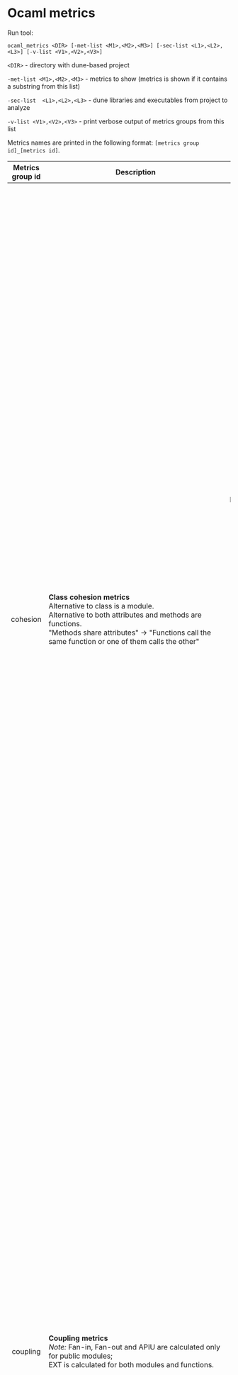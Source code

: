 # Ocaml metrics

Run tool:

    ocaml_metrics <DIR> [-met-list <M1>,<M2>,<M3>] [-sec-list <L1>,<L2>,<L3>] [-v-list <V1>,<V2>,<V3>]

`<DIR>` - directory with dune-based project

`-met-list <M1>,<M2>,<M3>` - metrics to show (metrics is shown if it contains a substring from this list)

`-sec-list  <L1>,<L2>,<L3>` - dune libraries and executables from project to analyze

`-v-list <V1>,<V2>,<V3>` - print verbose output of metrics groups from this list

Metrics names are printed in the following format: `[metrics group id]_[metrics id]`.

<table align="center">
    <thead>
        <tr>
            <th>Metrics group id</th>
            <th width="30%">Description</th>
            <th>Metrics id</th>
            <th width="50%">Description</th>
        </tr>
    </thead>
    <tbody>
        <tr>
            <td rowspan=5 align="center" >cohesion</td>
            <td rowspan=5 align="left">
                <b align="center">Class cohesion metrics</b><br />
                Alternative to class is a module.<br />
                Alternative to both attributes and methods are functions.<br />
                "Methods share attributes" -> "Functions call the same function or one of them calls the other"
            </td>
            <td align="center">LCOM1</td>
            <td  align="left" ><i>Original definition:</i> Number of pairs of methods that do not share attributes</td>
        </tr>
        <tr>
            <td  align="center">LCOM2</td>
            <td><i>Original definition:</i><br />
                P = Number of pairs of methods that do not share attributes<br />
                Q = Number of pairs of methods that share attributes<br />
                LCOM2 = max(P - Q, 0)</td>
        </tr>
        <tr>
            <td  align="center">LCOM34</td>
            <td>LCOM3 = Number of disjoint components in the graph that represents each method as a
                node and the sharing of at least one attribute as an edge <br />
                LCOM4 = Similar to LCOM3 and additional edges are used to represent method invocations <br />
                <i>In our interpretation LCOM3 and LCOM4 give the same values.</i>
            </td>
        </tr>
        <tr>
            <td  align="center">LCOM5</td>
            <td>
                <i>Original definition:</i>
                <img src="https://render.githubusercontent.com/render/math?math=\frac{a-kl}{l-kl}">, where
                <img src="https://render.githubusercontent.com/render/math?math=l">
                is the number of attributes,
                <img src="https://render.githubusercontent.com/render/math?math=k">
                is the number of methods, and
                <img src="https://render.githubusercontent.com/render/math?math=a">
                is the summation of the number of distinct attributes accessed by each method in a class <br />
                <i>Our interpretation:</i>
                Instead of
                <img src="https://render.githubusercontent.com/render/math?math=kl"> we use maximum possible number of edges
                in graph where nodes are functions and edges are used to represent one function calling another. <br/>
                When denominator is >= 0, LCOM5 is -1.
            </td>
        </tr>
        <tr>
            <td  align="center">COH</td>
            <td> <i>Original definition:</i>
                 <img src="https://render.githubusercontent.com/render/math?math=\frac{a}{kl}">, where 
                 <img src="https://render.githubusercontent.com/render/math?math=a">,
                 <img src="https://render.githubusercontent.com/render/math?math=k">, and
                 <img src="https://render.githubusercontent.com/render/math?math=l">
                 have the same definitions as above <br />
                <i>Our interpretation:</i> Like in LCOM5.
            </td>
        </tr>
        <tr>
            <td rowspan=5 align="center">coupling</td>
            <td rowspan=5 align="left">
                <b align="center">Coupling metrics</b><br />
                <i>Note:</i> Fan-in, Fan-out and APIU are calculated only for public modules;<br />
                EXT is calculated for both modules and functions.
            </td>
            <td align="center">Fan-in</td>
            <td align="left">Number of modules that depend on given module </td>
        </tr>
        <tr>
            <td  align="center">Fan-out</td>
            <td>
                Numbers of modules that the given module depends on
            </td>
        </tr>
        <tr>
            <td  align="center">APIU</td>
            <td>
                API Function Usage Index.<br />
                Suppose that module
                <img src="https://render.githubusercontent.com/render/math?math=m">
                has
                <img src="https://render.githubusercontent.com/render/math?math=n">
                public functions,
                in project <img src="https://render.githubusercontent.com/render/math?math=k">
                other modules <img src="https://render.githubusercontent.com/render/math?math=m_1, \ldots, m_k">
                call one or more function from <img src="https://render.githubusercontent.com/render/math?math=m">.<br />
                <img src="https://render.githubusercontent.com/render/math?math=\mathrm{APIU} = \frac{\sum_{j=1}^k n_j}{nk}">
                or 0 if <img src="https://render.githubusercontent.com/render/math?math=nk = 0">
            </td>
        </tr>
        <tr>
            <td  align="center">EXT</td>
            <td>
                External method calls.<br />
                Number of external functions called by a function or a module (only functions defined in the project are considered).
            </td>
        </tr>
        <tr>
            <td  align="center">AC</td>
            <td>
                Association-Induced Coupling Metrics.<br />
                M = modules in project;<br />
                Mod_ext(m) = modules that have functions that use functions from m;<br />
                F = functions in project;<br />
                F(m) = functions in module m;<br />
                Func_ext(m) = functions that use functions from m;<br />
                Func_int(m) = functions in m that use functions from other modules in M;
                <br />
                <img src="https://render.githubusercontent.com/render/math?math=\mathrm{AC}_1(m) = 1 - \frac{|\mathrm{Mod_ext}(m)|}{|M| - 1}"><br />
                <img src="https://render.githubusercontent.com/render/math?math=\mathrm{AC}_2(m) = 1 - \frac{|\mathrm{Func_ext}(m)|}{|F| - |F(m)|}"><br />
                <img src="https://render.githubusercontent.com/render/math?math=\mathrm{AC}_3(m) = 1 - \frac{|\mathrm{Func_int}(m)|}{|F(m)|}"><br />
                <img src="https://render.githubusercontent.com/render/math?math=\mathrm{AC} = \min(\mathrm{AC}_1, \mathrm{AC}_2, \mathrm{AC}_3)">
            </td>
        </tr>
        <tr>
            <td rowspan=5  align="center">CC-based</td>
            <td rowspan=5>
                <b>McCabe's cyclomatic complexity based</b><br />
                Read more about CC: https://en.wikipedia.org/wiki/Cyclomatic_complexity
            </td>
            <td align="center">ord</td>
            <td>
                Traditional cyclomatic complexity
            </td>
        </tr>
        <tr>
            <td align="center">rec</td>
            <td>
                CC-ord + [Number of recursive calls]
            </td>
        </tr>
        <tr>
            <td align="center">mod</td>
            <td>
                Modified cyclomatic complexity. <br/>
                Like CC-ord but count <br/>
                <code> match E0 with | P1 -> E1 ... | PN -> EN </code> <br/>
                as 1 decision point instead of (N - 1) (but still count guards).
            </td>
        </tr>
         <tr>
            <td align="center">mod-ord-max</td>
            <td>
                Maximum of CC-based_ord in module
            </td>
        </tr>
        <tr>
            <td align="center">mod-ord-avg</td>
            <td>
                Average of CC-based_ord in module
            </td>
        </tr>
        <tr>
            <td rowspan=5 align="center" >Halstead</td>
            <td rowspan=5>
                <b> Halstead complexity measures </b> <br/>
                n1 = the number of distinct operators <br/>
                n2 = the number of distinct operands <br/>
                N1 = the total number of operators <br/>
                N2 = the total number of operands
            </td>
            <td align="center">n</td>
            <td>
                Program vocabulary:
                n1 + n2
            </td>
        </tr>
        <tr>
            <td align="center">N</td>
            <td>
                Program length:
                N1 + N2
            </td>
        </tr>
        <tr>
            <td align="center">V</td>
            <td>
                Volume:
                N * log2(n)
            </td>
        </tr>
        <tr>
            <td align="center">D</td>
            <td>
                Difficulty:
                (n1 / 2) * (N2 / n2)
            </td>
        </tr>
        <tr>
            <td align="center">E</td>
            <td>
                Effort:
                V * D
            </td>
        </tr>
        <tr>
            <td rowspan=2  align="center">LOC-based</td>
            <td rowspan=2>
                <b> Lines of code </b> <br/>
            </td>
            <td align="center">all</td>
            <td>
                Number of lines in function
            </td>
        </tr>
        <tr>
            <td align="center">code</td>
            <td>
                Exclude comment and blank lines
            </td>
        </tr>
    </tbody>
</table>
